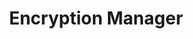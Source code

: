 ---
title: Encryption Manager
description: The EncryptMgr allows apps to manage the Key Storage Database, activate or deactivate Full Storage Card Encryption, and create or delete Encrypted File Systems.
layout: csp-detail.html
mxversions:
  - text: MX 4.2
    value: 4.2
  - text: MX 4.3
    value: 4.3
  - text: MX 4.4
    value: 4.4
  - text: MX 5.0
    value: 5.0
    
csp: encryptmgr
---